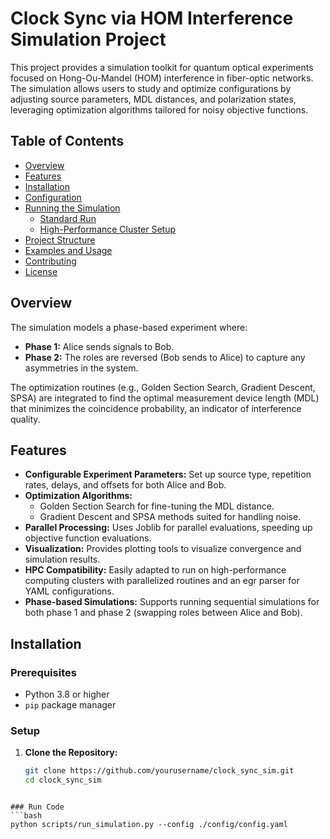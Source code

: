 # Clock Sync via HOM Interference Simulation Project

This project provides a simulation toolkit for quantum optical experiments focused on Hong-Ou-Mandel (HOM) interference in fiber-optic networks. The simulation allows users to study and optimize configurations by adjusting source parameters, MDL distances, and polarization states, leveraging optimization algorithms tailored for noisy objective functions.

## Table of Contents

- [Overview](#overview)
- [Features](#features)
- [Installation](#installation)
- [Configuration](#configuration)
- [Running the Simulation](#running-the-simulation)
  - [Standard Run](#standard-run)
  - [High-Performance Cluster Setup](#high-performance-cluster-setup)
- [Project Structure](#project-structure)
- [Examples and Usage](#examples-and-usage)
- [Contributing](#contributing)
- [License](#license)

## Overview

The simulation models a phase-based experiment where:
- **Phase 1:** Alice sends signals to Bob.
- **Phase 2:** The roles are reversed (Bob sends to Alice) to capture any asymmetries in the system.

The optimization routines (e.g., Golden Section Search, Gradient Descent, SPSA) are integrated to find the optimal measurement device length (MDL) that minimizes the coincidence probability, an indicator of interference quality.

## Features

- **Configurable Experiment Parameters:** Set up source type, repetition rates, delays, and offsets for both Alice and Bob.
- **Optimization Algorithms:** 
  - Golden Section Search for fine-tuning the MDL distance.
  - Gradient Descent and SPSA methods suited for handling noise.
- **Parallel Processing:** Uses Joblib for parallel evaluations, speeding up objective function evaluations.
- **Visualization:** Provides plotting tools to visualize convergence and simulation results.
- **HPC Compatibility:** Easily adapted to run on high-performance computing clusters with parallelized routines and an egr parser for YAML configurations.
- **Phase-based Simulations:** Supports running sequential simulations for both phase 1 and phase 2 (swapping roles between Alice and Bob).

## Installation

### Prerequisites

- Python 3.8 or higher
- `pip` package manager

### Setup

1. **Clone the Repository:**

   ```bash
   git clone https://github.com/yourusername/clock_sync_sim.git
   cd clock_sync_sim
```

### Run Code
```bash
python scripts/run_simulation.py --config ./config/config.yaml
```
